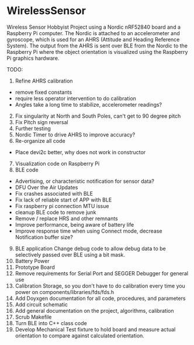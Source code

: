 # WirelessSensor
Wireless Sensor Hobbyist Project using a Nordic nRF52840 board
and a Raspberry Pi computer.  The Nordic is attached to an
accelerometer and gyroscope, which is used for an AHRS (Attitude
and Heading Reference System).  The output from the AHRS is sent
over BLE from the Nordic to the Raspberry Pi where the object 
orientation is visualized using the Raspberry Pi graphics hardware.

TODO:
1) Refine AHRS calibration
- remove fixed constants
- require less operator intervention to do calibration
- Angles take a long time to stabilize, accelerometer readings?
2) Fix singularity at North and South Poles, can't get to 90 degree pitch
3) Fix Pitch sign reversal
4) Further testing
5) Nordic Timer to drive AHRS to improve accuracy?
6) Re-organize all code
- Place devi2c better, why does not work in constructor
7) Visualization code on Raspberry Pi
8) BLE code
- Advertising, or characteristic notification for sensor data?
- DFU Over the Air Updates
- Fix crashes associated with BLE 
- Fix lack of reliable start of APP with BLE
- Fix raspberry pi connection MTU issue
- cleanup BLE code to remove junk
- Remove / replace HRS and other remnants
- Improve performance, being aware of battery life
- Improve response time when using Connect mode, decrease Notification
buffer size?
9) BLE application
Change debug code to allow debug data to be selectively passed over BLE using a bit mask.
10) Battery Power
11) Prototype Board 
12) Remove requirements for Serial Port and SEGGER Debugger for general use
13) Calibration Storage, so you don't have to do calibration every time you power on
components/libraries/fds/fds.h
14) Add Doyxgen documentation for all code, procedures, and parameters
15) Add circuit schematic 
15) Add general documentation on the project, algorithms, calibration
16) Scrub Makefile
17) Turn BLE into C++ class code
18) Develop Mechanical Test fixture to hold board and measure actual orientation
to compare against calculated orientation.

